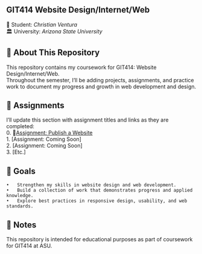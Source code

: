 ## GIT414 Website Design/Internet/Web

👤  Student: <em>Christian Ventura</em><br>
🏛️  University: <em>Arizona State University</em><br>

## 📖 About This Repository

This repository contains my coursework for GIT414: Website Design/Internet/Web. <br>Throughout the semester, I’ll be adding projects, assignments, and practice work to document my progress and growth in web development and design.


## 📂 Assignments

I’ll update this section with assignment titles and links as they are completed:<br>
	 0. 📁[Assignment: Publish a Website](./Assignment-0)<br> 
	 1. [Assignment: Coming Soon]<br>
  	 2. [Assignment: Coming Soon]<br>
	 3. [Etc.]<br>
	


## 🚀 Goals
	•	Strengthen my skills in website design and web development.
	•	Build a collection of work that demonstrates progress and applied knowledge.
	•	Explore best practices in responsive design, usability, and web standards.


## 📌 Notes

This repository is intended for educational purposes as part of coursework for GIT414 at ASU.
